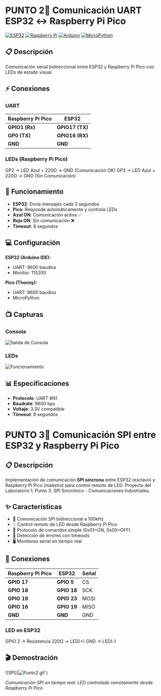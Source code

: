 # PUNTO 2🔌 Comunicación UART ESP32 ↔ Raspberry Pi Pico
[![ESP32](https://img.shields.io/badge/ESP32-Dev%20Module-red?style=flat&logo=espressif)](https://www.espressif.com/en/products/socs/esp32)
[![Raspberry Pi](https://img.shields.io/badge/Raspberry%20Pi-Pico-green?style=flat&logo=raspberry-pi)](https://www.raspberrypi.org/products/raspberry-pi-pico/)
[![Arduino](https://img.shields.io/badge/Arduino-IDE-blue?style=flat&logo=arduino)](https://www.arduino.cc/en/software)
[![MicroPython](https://img.shields.io/badge/MicroPython-v1.20-yellow?style=flat&logo=micropython)](https://micropython.org/)
## 📋 Descripción
Comunicación serial bidireccional entre ESP32 y Raspberry Pi Pico con LEDs de estado visual.

## ⚡ Conexiones

### UART

| Raspberry Pi Pico | ESP32 | 
|------------------|--------|
| **GPIO1 (Rx)** | **GPIO17 (TX)** | 
| **GP0 (TX)** | **GPIO16 (RX)** |
| **GND** | **GND** | GND |


### LEDs (Raspberry Pi Pico)
GP2 → LED Azul + 220Ω → GND (Comunicación OK)
GP3 → LED Azul + 220Ω → GND (Sin Comunicación)

## 🚀 Funcionamiento

- **ESP32**: Envía mensajes cada 3 segundos
- **Pico**: Responde automáticamente y controla LEDs
- **Azul ON**: Comunicación activa ✅
- **Rojo ON**: Sin comunicación ❌
- **Timeout**: 8 segundos

## 💻 Configuración

**ESP32 (Arduino IDE):**
- UART: 9600 baudios
- Monitor: 115200

**Pico (Thonny):**  
- UART: 9600 baudios
- MicroPython

## 📺 Capturas

### Consola
![Salida de Consola](<img width="2216" height="2405" alt="pruebas" src="https://github.com/user-attachments/assets/bacfdb74-eab5-429d-a98b-018d78f8da69" />
)

### LEDs
![Funcionamiento](![Punto2](https://github.com/user-attachments/assets/9c63f598-a797-4902-98b7-cf035351350c)
)

## 📊 Especificaciones
- **Protocolo**: UART 8N1
- **Baudrate**: 9600 bps
- **Voltaje**: 3.3V compatible
- **Timeout**: 8 segundos



# PUNTO 3🔌 Comunicación SPI entre ESP32 y Raspberry Pi Pico

## 📋 Descripción

Implementación de comunicación **SPI síncrona** entre ESP32 (esclavo) y Raspberry Pi Pico (maestro) para control remoto de LED. Proyecto del Laboratorio 1, Punto 3: SPI Sincrónico - Comunicaciones Industriales.

## ✨ Características

- 🎯 Comunicación SPI bidireccional a 100kHz
- 💡 Control remoto de LED desde Raspberry Pi Pico
- 🔄 Protocolo de comandos simple (0x01=ON, 0x00=OFF)
- 📡 Detección de errores con timeouts
- 🖥️ Monitoreo serial en tiempo real

## 🔌 Conexiones

| Raspberry Pi Pico | ESP32 | Señal |
|------------------|--------|-------|
| **GPIO 17** | **GPIO 5** | CS |
| **GPIO 18** | **GPIO 18** | SCK |
| **GPIO 19** | **GPIO 23** | MOSI |
| **GPIO 16** | **GPIO 19** | MISO |
| **GND** | **GND** | GND |

### LED en ESP32

GPIO 2 → Resistencia 220Ω → LED(+)
GND → LED(-)



## 🎬 Demostración

![SPI](![Punto2 gif](https://github.com/user-attachments/assets/c8a9939a-a87a-4952-a82e-f0be97dc9d7a)
)

*Comunicación SPI en tiempo real: LED controlado remotamente desde Raspberry Pi Pico*

